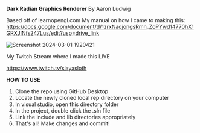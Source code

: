 **Dark Radian Graphics Renderer**
By Aaron Ludwig

Based off of learnopengl.com 
My manual on how I came to making this: https://docs.google.com/document/d/1zrxNaqjongsRmn_ZoPYwd14770hX1GRXJINfs247Lus/edit?usp=drive_link 

![Screenshot 2024-03-01 1920421](https://github.com/ahaaron05/Computer-Graphics-SPRING-2024/assets/107589333/58ff2966-dc72-4146-b651-675d397359d9)

My Twitch Stream where I made this LIVE

https://www.twitch.tv/slayasloth

**HOW TO USE**

1) Clone the repo using GitHub Desktop
2) Locate the newly cloned local rep directory on your computer
3) In visual studio, open this directory folder
4) In the project, double click the .sln file
5) Link the include and lib directories appropriately
6) That's all! Make changes and commit!

